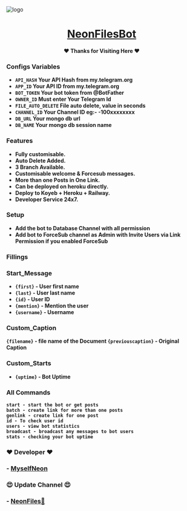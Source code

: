 <img src="https://graph.org/file/fe58c0dd73fd11569080e-0552a3f675c58f6381.jpg" alt="logo" target="/blank">

<h1 align="center">
 <b><a href="https://t.me/NeonFilesBot" target="/blank"> NeonFilesBot </a></>
</h1>

<p align="center">❤️ Thanks for Visiting Here ❤️</p>


### Configs Variables

* `API_HASH` Your API Hash from my.telegram.org
* `APP_ID` Your API ID from my.telegram.org
* `BOT_TOKEN` Your bot token from @BotFather
* `OWNER_ID` Must enter Your Telegram Id
* `FILE_AUTO_DELETE` File auto delete, value in seconds
* `CHANNEL_ID` Your Channel ID eg:- -100xxxxxxxx
* `DB_URL` Your mongo db url
* `DB_NAME` Your mongo db session name

### Features
- Fully customisable.
- Auto Delete Added.
- 3 Branch Available.
- Customisable welcome & Forcesub messages.
- More than one Posts in One Link.
- Can be deployed on heroku directly.
- Deploy to Koyeb + Heroku + Railway.
- Developer Service 24x7.


### Setup

- Add the bot to Database Channel with all permission
- Add bot to ForceSub channel as Admin with Invite Users via Link Permission if you enabled ForceSub


### Fillings
### Start_Message

* `{first}` - User first name
* `{last}` - User last name
* `{id}` - User ID
* `{mention}` - Mention the user
* `{username}` - Username

### Custom_Caption

 `{filename}` - file name of the Document
 `{previouscaption}` - Original Caption

### Custom_Starts

* `{uptime}` - Bot Uptime


### All Commands

```
start - start the bot or get posts
batch - create link for more than one posts
genlink - create link for one post
id - To check user id
users - view bot statistics
broadcast - broadcast any messages to bot users
stats - checking your bot uptime
```



### ❤️ Developer ❤️
### - [MyselfNeon](https://github.com/MyselfNeon)

### 😍 Update Channel 😍
### - [ NeonFiles🌷 ](https://t.me/neonfiles)
